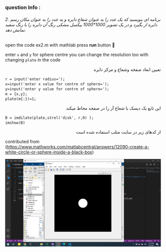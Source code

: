 
### question Info :

###### 2. برنامه ای بنویسید که یک عدد را به عنوان شعاع دایره و یه عدد را به عنوان مکان رسم دایره از بگیرد و در یک تصویر 1000*1000 پیکسل مشکی رنگ آن دایره را با رنگ سفید نمایش دهد.

open the code ex2.m with mathlab press **run** button :rocket: 

enter `x` and `y` for sphere centre
you can change the resolution too with changing `plate` in the code

<div dir = "rtl">
تعیین ابعاد صفحه وشعاع و مرکز دایره
</div>

```
r = input('enter radius=');
x=input('enter x value for centre of sphere=');
y=input('enter y value for centre of sphere=');
m = {x,y}; 
plate(m{:})=1;
```

<div dir = "rtl">
این تابع  یک دیسک با شعاع آر را در صفحه محاط  میکند 
</div>

```
B = imdilate(plate,strel('disk', r,0) );
imshow(B)
```

<div dir = "rtl">
از کدهای زیر در سایت متلب استفاده شده است
</div>

contributed from (https://www.mathworks.com/matlabcentral/answers/12090-create-a-white-circle-or-sphere-inside-a-black-box)

![img](https://github.com/semnan-university-ai/image-processing-class/blob/main/excersiecs/mohammadhoseinazad/2/ex2.png)
